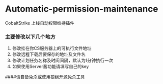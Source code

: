 # Automatic-permission-maintenance
CobaltStrike 上线自动权限维持插件

### 主要修改以下几个地方

1. 修改挂在你CS服务器上的可执行文件地址
2. 修改远程下载后要保存的地址及文件名
3. 修改计划任务名称及时间间隔，默认为1分钟执行一次
4. 如果使用Server酱功能请填写自己的key

####请自备免杀或使用狼组开源免杀工具
